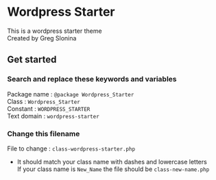 # Wordpress Starter

This is a wordpress starter theme  
Created by Greg Slonina

## Get started

### Search and replace these keywords and variables
Package name : `@package Wordpress_Starter`  
Class : `Wordpress_Starter`  
Constant : `WORDPRESS_STARTER`  
Text domain : `wordpress-starter`

### Change this filename
File to change : `class-wordpress-starter.php`  

* It should match your class name with dashes and lowercase letters  
If your class name is `New_Name` the file should be `class-new-name.php`
